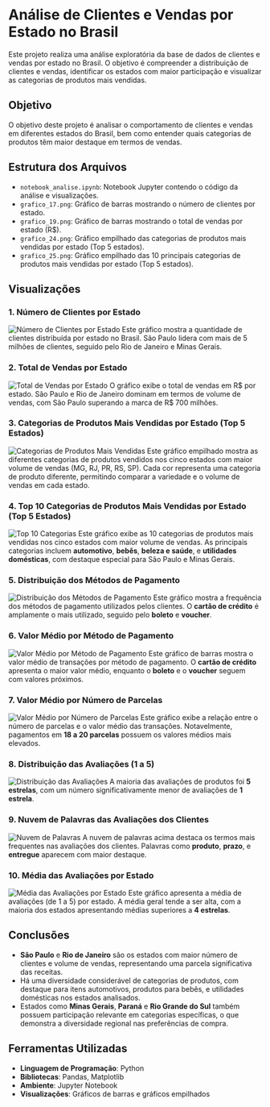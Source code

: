 # Análise de Clientes e Vendas por Estado no Brasil

Este projeto realiza uma análise exploratória da base de dados de clientes e vendas por estado no Brasil. O objetivo é compreender a distribuição de clientes e vendas, identificar os estados com maior participação e visualizar as categorias de produtos mais vendidas.

## Objetivo

O objetivo deste projeto é analisar o comportamento de clientes e vendas em diferentes estados do Brasil, bem como entender quais categorias de produtos têm maior destaque em termos de vendas.

## Estrutura dos Arquivos

- `notebook_analise.ipynb`: Notebook Jupyter contendo o código da análise e visualizações.
- `grafico_17.png`: Gráfico de barras mostrando o número de clientes por estado.
- `grafico_19.png`: Gráfico de barras mostrando o total de vendas por estado (R$).
- `grafico_24.png`: Gráfico empilhado das categorias de produtos mais vendidas por estado (Top 5 estados).
- `grafico_25.png`: Gráfico empilhado das 10 principais categorias de produtos mais vendidas por estado (Top 5 estados).

## Visualizações

### 1. Número de Clientes por Estado

![Número de Clientes por Estado](grafico_17.png)
Este gráfico mostra a quantidade de clientes distribuída por estado no Brasil. São Paulo lidera com mais de 5 milhões de clientes, seguido pelo Rio de Janeiro e Minas Gerais.

### 2. Total de Vendas por Estado

![Total de Vendas por Estado](grafico_19.png)
O gráfico exibe o total de vendas em R$ por estado. São Paulo e Rio de Janeiro dominam em termos de volume de vendas, com São Paulo superando a marca de R$ 700 milhões.

### 3. Categorias de Produtos Mais Vendidas por Estado (Top 5 Estados)

![Categorias de Produtos Mais Vendidas](grafico_24.png)
Este gráfico empilhado mostra as diferentes categorias de produtos vendidos nos cinco estados com maior volume de vendas (MG, RJ, PR, RS, SP). Cada cor representa uma categoria de produto diferente, permitindo comparar a variedade e o volume de vendas em cada estado.

### 4. Top 10 Categorias de Produtos Mais Vendidas por Estado (Top 5 Estados)

![Top 10 Categorias](grafico_25.png)
Este gráfico exibe as 10 categorias de produtos mais vendidas nos cinco estados com maior volume de vendas. As principais categorias incluem **automotivo**, **bebês**, **beleza e saúde**, e **utilidades domésticas**, com destaque especial para São Paulo e Minas Gerais.

### 5. Distribuição dos Métodos de Pagamento

![Distribuição dos Métodos de Pagamento](grafico_30.png)
Este gráfico mostra a frequência dos métodos de pagamento utilizados pelos clientes. O **cartão de crédito** é amplamente o mais utilizado, seguido pelo **boleto** e **voucher**.

### 6. Valor Médio por Método de Pagamento

![Valor Médio por Método de Pagamento](grafico_31.png)
Este gráfico de barras mostra o valor médio de transações por método de pagamento. O **cartão de crédito** apresenta o maior valor médio, enquanto o **boleto** e o **voucher** seguem com valores próximos.

### 7. Valor Médio por Número de Parcelas

![Valor Médio por Número de Parcelas](grafico_32.png)
Este gráfico exibe a relação entre o número de parcelas e o valor médio das transações. Notavelmente, pagamentos em **18 a 20 parcelas** possuem os valores médios mais elevados.

### 8. Distribuição das Avaliações (1 a 5)

![Distribuição das Avaliações](grafico_34.png)
A maioria das avaliações de produtos foi **5 estrelas**, com um número significativamente menor de avaliações de **1 estrela**.

### 9. Nuvem de Palavras das Avaliações dos Clientes

![Nuvem de Palavras](grafico_35.png)
A nuvem de palavras acima destaca os termos mais frequentes nas avaliações dos clientes. Palavras como **produto**, **prazo**, e **entregue** aparecem com maior destaque.

### 10. Média das Avaliações por Estado

![Média das Avaliações por Estado](grafico_36.png)
Este gráfico apresenta a média de avaliações (de 1 a 5) por estado. A média geral tende a ser alta, com a maioria dos estados apresentando médias superiores a **4 estrelas**.


## Conclusões

- **São Paulo** e **Rio de Janeiro** são os estados com maior número de clientes e volume de vendas, representando uma parcela significativa das receitas.
- Há uma diversidade considerável de categorias de produtos, com destaque para itens automotivos, produtos para bebês, e utilidades domésticas nos estados analisados.
- Estados como **Minas Gerais**, **Paraná** e **Rio Grande do Sul** também possuem participação relevante em categorias específicas, o que demonstra a diversidade regional nas preferências de compra.

## Ferramentas Utilizadas

- **Linguagem de Programação**: Python
- **Bibliotecas**: Pandas, Matplotlib
- **Ambiente**: Jupyter Notebook
- **Visualizações**: Gráficos de barras e gráficos empilhados

